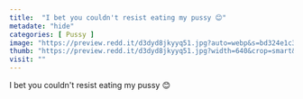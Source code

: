 ```yaml
---
title:  "I bet you couldn't resist eating my pussy 😊"
metadate: "hide"
categories: [ Pussy ]
image: "https://preview.redd.it/d3dyd8jkyyq51.jpg?auto=webp&s=bd324e1c3922026e845d2a9234beec27894224e7"
thumb: "https://preview.redd.it/d3dyd8jkyyq51.jpg?width=640&crop=smart&auto=webp&s=ae59736194757248f1e18329b5189e41909752a7"
visit: ""
---
```

I bet you couldn't resist eating my pussy 😊
